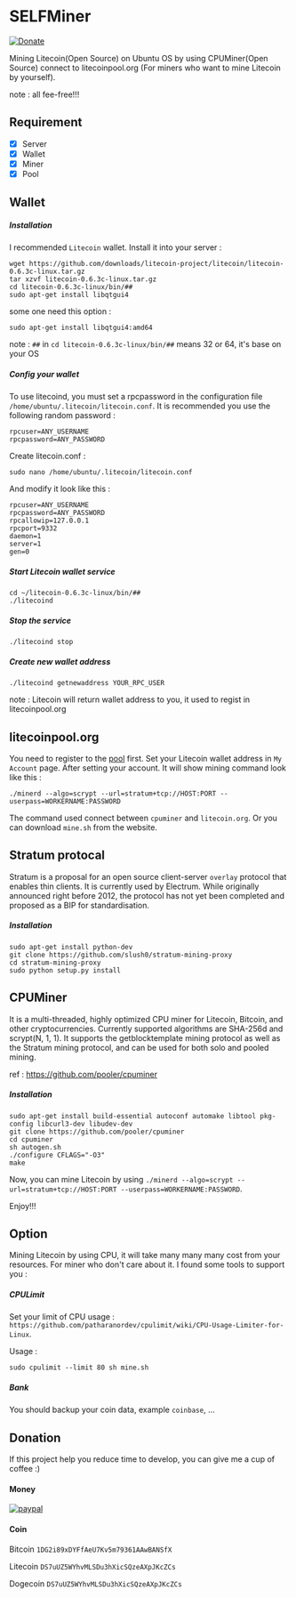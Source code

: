 # SELFMiner
[![Donate](https://img.shields.io/badge/Donate-PayPal-green.svg)](https://www.paypal.com/cgi-bin/webscr?cmd=_s-xclick&hosted_button_id=A8YE92K9QM7NA)

Mining Litecoin(Open Source) on Ubuntu OS by using CPUMiner(Open Source) connect to litecoinpool.org (For miners who want to mine Litecoin by yourself).

note : all fee-free!!!

## Requirement

- [x] Server
- [x] Wallet 
- [x] Miner
- [x] Pool

## Wallet

##### Installation

I recommended `Litecoin` wallet. Install it into your server :

```
wget https://github.com/downloads/litecoin-project/litecoin/litecoin-0.6.3c-linux.tar.gz
tar xzvf litecoin-0.6.3c-linux.tar.gz
cd litecoin-0.6.3c-linux/bin/##
sudo apt-get install libqtgui4
```

some one need this option :

```
sudo apt-get install libqtgui4:amd64
```

note : `##` in `cd litecoin-0.6.3c-linux/bin/##` means 32 or 64, it's base on your OS

##### Config your wallet

To use litecoind, you must set a rpcpassword in the configuration file `/home/ubuntu/.litecoin/litecoin.conf`. It is recommended you use the following random password :

```
rpcuser=ANY_USERNAME
rpcpassword=ANY_PASSWORD
```

Create litecoin.conf :

```
sudo nano /home/ubuntu/.litecoin/litecoin.conf
```

And modify it look like this :

```
rpcuser=ANY_USERNAME
rpcpassword=ANY_PASSWORD
rpcallowip=127.0.0.1
rpcport=9332
daemon=1
server=1
gen=0
```

##### Start Litecoin wallet service

```
cd ~/litecoin-0.6.3c-linux/bin/##
./litecoind
```

##### Stop the service

```
./litecoind stop
```

##### Create new wallet address

```
./litecoind getnewaddress YOUR_RPC_USER
```

note : Litecoin will return wallet address to you, it used to regist in litecoinpool.org

## litecoinpool.org

You need to register to the [pool](www.litecoinpool.org) first.
Set your Litecoin wallet address in `My Account` page.
After setting your account. It will show mining command look like this :

```
./minerd --algo=scrypt --url=stratum+tcp://HOST:PORT --userpass=WORKERNAME:PASSWORD
```

The command used connect between `cpuminer` and `litecoin.org`.
Or you can download `mine.sh` from the website.

## Stratum protocal

Stratum is a proposal for an open source client-server `overlay` protocol that enables thin clients. It is currently used by Electrum. While originally announced right before 2012, the protocol has not yet been completed and proposed as a BIP for standardisation.

##### Installation

```
sudo apt-get install python-dev
git clone https://github.com/slush0/stratum-mining-proxy
cd stratum-mining-proxy
sudo python setup.py install
```

## CPUMiner

It is a multi-threaded, highly optimized CPU miner for Litecoin, Bitcoin, and other cryptocurrencies. Currently supported algorithms are SHA-256d and scrypt(N, 1, 1). It supports the getblocktemplate mining protocol as well as the Stratum mining protocol, and can be used for both solo and pooled mining.

ref : https://github.com/pooler/cpuminer

##### Installation

```
sudo apt-get install build-essential autoconf automake libtool pkg-config libcurl3-dev libudev-dev
git clone https://github.com/pooler/cpuminer
cd cpuminer
sh autogen.sh
./configure CFLAGS="-O3"
make
```

Now, you can mine Litecoin by using `./minerd --algo=scrypt --url=stratum+tcp://HOST:PORT --userpass=WORKERNAME:PASSWORD`.

Enjoy!!!

## Option

Mining Litecoin by using CPU, it will take many many many cost from your resources. For miner who don't care about it. I found some tools to support you :

##### CPULimit

Set your limit of CPU usage : `https://github.com/patharanordev/cpulimit/wiki/CPU-Usage-Limiter-for-Linux`.

Usage :

```
sudo cpulimit --limit 80 sh mine.sh
```

##### Bank

You should backup your coin data, example `coinbase`, ...

## Donation
If this project help you reduce time to develop, you can give me a cup of coffee :) 

#### Money


[![paypal](https://www.paypalobjects.com/en_US/i/btn/btn_donateCC_LG.gif)](https://www.paypal.com/cgi-bin/webscr?cmd=_s-xclick&hosted_button_id=A8YE92K9QM7NA)


#### Coin

Bitcoin `1DG2i89xDYFfAeU7Kv5m79361AAwBANSfX`

Litecoin `DS7uUZ5WYhvMLSDu3hXicSQzeAXpJKcZCs`

Dogecoin `DS7uUZ5WYhvMLSDu3hXicSQzeAXpJKcZCs`

